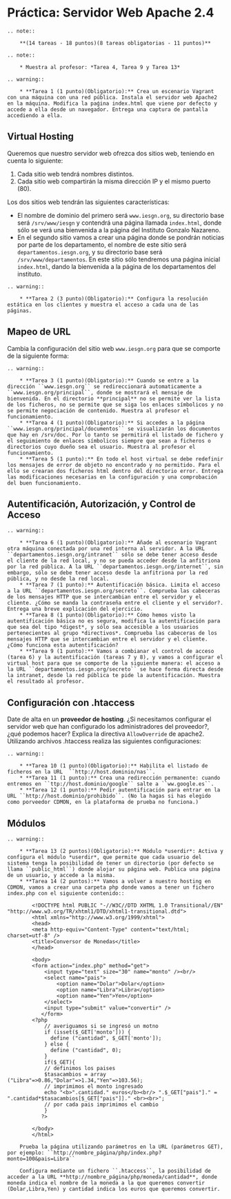 # Práctica: Servidor Web Apache 2.4

```eval_rst
.. note::

	**(14 tareas - 18 puntos)(8 tareas obligatorias - 11 puntos)**

.. note::

	* Muestra al profesor: *Tarea 4, Tarea 9 y Tarea 13*

.. warning::

	* **Tarea 1 (1 punto)(Obligatorio):** Crea un escenario Vagrant con una máquina con una red pública. Instala el servidor web Apache2 en la máquina. Modifica la paǵina index.html que viene por defecto y accede a ella desde un navegador. Entrega una captura de pantalla accediendo a ella.
```

## Virtual Hosting

Queremos que nuestro servidor web ofrezca dos sitios web, teniendo en cuenta lo siguiente:

1. Cada sitio web tendrá nombres distintos.
2. Cada sitio web compartirán la misma dirección IP y el mismo puerto (80).

Los dos sitios web tendrán las siguientes características:

* El nombre de dominio del primero será ``www.iesgn.org``, su directorio base será ``/srv/www/iesgn`` y contendrá una página llamada ``index.html``, donde sólo se verá una bienvenida a la página del Instituto Gonzalo Nazareno.
* En el segundo sitio vamos a crear una página donde se pondrán noticias por parte de los departamento, el nombre de este sitio será ``departamentos.iesgn.org``, y su directorio base será ``/srv/www/departamentos``. En este sitio sólo tendremos una página inicial ``index.html``, dando la bienvenida a la página de los departamentos del instituto.

```eval_rst
.. warning::

	* **Tarea 2 (3 punto)(Obligatorio):** Configura la resolución estática en los clientes y muestra el acceso a cada una de las páginas.
```

## Mapeo de URL

Cambia la configuración del sitio web ``www.iesgn.org`` para que se comporte de la siguiente forma:

```eval_rst
.. warning::

	* **Tarea 3 (1 punto)(Obligatorio):** Cuando se entre a la dirección ``www.iesgn.org`` se redireccionará automaticamente a ``www.iesgn.org/principal``, donde se mostrará el mensaje de bienvenida. En el directorio **principal** no se permite ver la lista de los ficheros, no se permite que se siga los enlaces símbolicos y no se permite negociación de contenido. Muestra al profesor el funcionamiento.
	* **Tarea 4 (1 punto)(Obligatorio):** Si accedes a la página ``www.iesgn.org/principal/documentos`` se visualizarán los documentos que hay en /srv/doc. Por lo tanto se permitirá el listado de fichero y el seguimiento de enlaces símbolicos siempre que sean a ficheros o directorios cuyo dueño sea el usuario. Muestra al profesor el funcionamiento.
	* **Tarea 5 (1 punto):** En todo el host virtual se debe redefinir los mensajes de error de objeto no encontrado y no permitido. Para el ello se crearan dos ficheros html dentro del directorio error. Entrega las modificaciones necesarias en la configuración y una comprobación del buen funcionamiento.
```


## Autentificación, Autorización, y Control de Acceso

```eval_rst
.. warning::

	* **Tarea 6 (1 punto)(Obligatorio):** Añade al escenario Vagrant otra máquina conectada por una red interna al servidor. A la URL ``departamentos.iesgn.org/intranet`` sólo se debe tener acceso desde el cliente de la red local, y no se pueda acceder desde la anfitriona por la red pública. A la URL ``departamentos.iesgn.org/internet``, sin embargo, sólo se debe tener acceso desde la anfitriona por la red pública, y no desde la red local.
	* **Tarea 7 (1 punto):** Autentificación básica. Limita el acceso a la URL ``departamentos.iesgn.org/secreto``. Comprueba las cabeceras de los mensajes HTTP que se intercambian entre el servidor y el cliente. ¿Cómo se manda la contraseña entre el cliente y el servidor?. Entrega una breve explicación del ejercicio.
	* **Tarea 8 (1 punto)(Obligatorio):** Cómo hemos visto la autentificación básica no es segura, modifica la autentificación para que sea del tipo *digest*, y sólo sea accesible a los usuarios pertenecientes al grupo *directivos*. Comprueba las cabeceras de los mensajes HTTP que se intercambian entre el servidor y el cliente. ¿Cómo funciona esta autentificación? 
	* **Tarea 9 (1 punto):** Vamos a combianar el control de acceso (tarea 6) y la autentificación (tareas 7 y 8), y vamos a configurar el virtual host para que se comporte de la siguiente manera: el acceso a la URL ``departamentos.iesgn.org/secreto`` se hace forma directa desde la intranet, desde la red pública te pide la autentificación. Muestra el resultado al profesor.
```

## Configuración con .htaccess

Date de alta en un **proveedor de hosting**. ¿Si necesitamos configurar el servidor web que han configurado los administradores del proveedor?, ¿qué podemos hacer? Explica la directiva ``AllowOverride`` de apache2. Utilizando archivos .htaccess realiza las siguientes configuraciones:

```eval_rst
.. warning::

	* **Tarea 10 (1 punto)(Obligatorio):** Habilita el listado de ficheros en la URL  ``http://host.dominio/nas``.
	* **Tarea 11 (1 punto):** Crea una redirección permanente: cuando entremos en ``ttp://host.dominio/google`` salte a ``ww.google.es``.
	* **Tarea 12 (1 punto):** Pedir autentificación para entrar en la URL ``http://host.dominio/prohibido``. (No la hagas si has elegido como porveedor CDMON, en la plataforma de prueba no funciona.)
```

## Módulos

```eval_rst
.. warning::

	* **Tarea 13 (2 puntos)(Obligatorio):** Módulo *userdir*: Activa y configura el módulo *userdir*, que permite que cada usuario del sistema tenga la posibilidad de tener un directorio (por defecto se llama ``public_html``) donde alojar su página web. Publica una página de un usuario, y accede a la misma.
	* **Tarea 14 (2 puntos):** Vamos a volver a nuestro hosting en CDMON, vamos a crear una carpeta php donde vamos a tener un fichero index.php con el siguiente contenido::

		<!DOCTYPE html PUBLIC "-//W3C//DTD XHTML 1.0 Transitional//EN" "http://www.w3.org/TR/xhtml1/DTD/xhtml1-transitional.dtd">
		<html xmlns="http://www.w3.org/1999/xhtml">
		<head>
		<meta http-equiv="Content-Type" content="text/html; charset=utf-8" />
		<title>Conversor de Monedas</title>
		</head>		

		<body>
		<form action="index.php" method="get">
		   	<input type="text" size="30" name="monto" /><br/>
			<select name="pais">
				<option name="Dolar">Dolar</option>
				<option name="Libra">Libra</option>
				<option name="Yen">Yen</option>
			</select>
		    <input type="submit" value="convertir" />
		   </form>
		<?php        
			// averiguamos si se ingresó un motno
			if (isset($_GET['monto'])) {
			  define ("cantidad", $_GET['monto']);
			} else {
		 	  define ("cantidad", 0);
			}
			if($_GET){
			// definimos los paises
			$tasacambios = array ("Libra"=>0.86,"Dolar"=>1.34,"Yen"=>103.56);
			// imprimimos el monto ingresado
			echo "<b>".cantidad." euros</b><br/> ".$_GET["pais"]." = ".cantidad*$tasacambios[$_GET["pais"]]." <br><br>";                                                
			// por cada pais imprimimos el cambio
			}
		   ?> 
		   
		</body>
		</html>

	Prueba la página utilizando parámetros en la URL (parámetros GET), por ejemplo: ``http://nombre_página/php/index.php?monto=100&pais=Libra``

	Configura mediante un fichero ``.htaccess``, la posibilidad de acceder a la URL **http://nombre_página/php/moneda/cantidad**, donde moneda indica el nombre de la moneda a la que queremos convertir (Dolar,Libra,Yen) y cantidad indica los euros que queremos convertir.
```